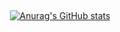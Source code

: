 </br><div align="center">[![Anurag's GitHub stats](https://github-readme-stats.vercel.app/api?username=devjanger&show_icons=true&theme=)](https://github.com/anuraghazra/github-readme-stats)</div><div align="center"><div>

 
